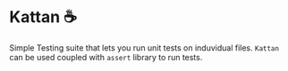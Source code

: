 # Kattan ☕

Simple Testing suite that lets you run unit tests on induvidual files.
`Kattan` can be used coupled with `assert` library to run tests.